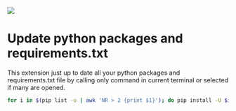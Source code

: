[![](https://vsmarketplacebadge.apphb.com/version/nizami.update-python-packages-and-requirements-txt.svg)](https://marketplace.visualstudio.com/items?itemName=nizami.update-python-packages-and-requirements-txt)

# Update python packages and requirements.txt

This extension just up to date all your python packages and requirements.txt file by calling only command in current terminal or selected if many are opened.

```bash
for i in $(pip list -o | awk 'NR > 2 {print $1}'); do pip install -U $i; done && pip freeze > requirements.txt
```
